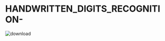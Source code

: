 # HANDWRITTEN_DIGITS_RECOGNITION-

![download](https://user-images.githubusercontent.com/61268484/85025443-59087980-b102-11ea-91cd-f3ba71d7de31.png)
